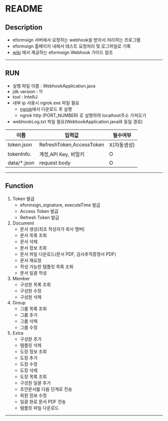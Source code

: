 # README

## Description
- eformsign 서버에서 요청하는 webhook을 받아서 처리하는 프로그램
- eformsign 홈페이지 내에서 테스트 요청처리 및 로그파일로 기록
- [wiki](https://wiki.oz4cs.com/display/eformsignDev/3.+Webhook) 에서 제공하는 eformsign Webhook 가이드 참조

----------------
## RUN
* 실행 파일 이름 : WebhookApplication.java
* jdk version : 11
* tool : IntelliJ
*  내부 ip 사용시 ngrok.exe 파일 필요
   - [ngrok](https://ngrok.com/download)에서 다운로드 후 실행
   - ngrok http (PORT_NUMBER) 로 실행하여 localhost주소 가져오기
* webhookLog.txt 파일 필요(WebhookApplication.java와 동일 경로)

| 이름          | 입력값                      | 필수여부    |
|-------------|--------------------------|---------|
| token.json  | RefreshToken,AccessToken | X(자동생성) |
| tokenInfo.  | 계정,API Key, 비밀키          | O |
| data/*.json | request body    | O |

----------------
## Function
1. Token 발급
    * eformsign_signature, executeTime 발급
    * Access Token 발급
    * Refresh Token 발급
2. Document
    * 문서 생성(최조 작성자가 회사 멤버)
    * 문서 목록 조회
    * 문서 삭제
    * 문서 정보 조회
    * 문서 파일 다운로드(문서 PDF, 감사추적증명서 PDF)
    * 문서 재요청
    * 작성 가능한 템플릿 목록 조회
    * 문서 일괄 작성
3. Member
    * 구성원 목록 조회
    * 구성원 수정
    * 구성원 삭제
4. Group
    * 그룹 목록 조회
    * 그룹 추가
    * 그룹 삭제
    * 그룹 수정
5. Extra
    * 구성원 추가
    * 템플릿 삭제
    * 도장 정보 조회
    * 도장 추가
    * 도장 수정
    * 도장 삭제
    * 도장 목록 조회
    * 구성원 일괄 추가
    * 초안문서를 다음 단계로 전송
    * 회원 정보 수정
    * 일괄 완료 문서 PDF 전송
    * 템플릿 파일 다운로드
----------------